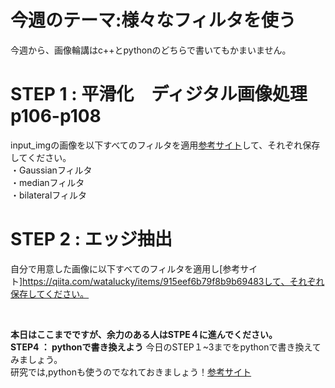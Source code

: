 # 今週のテーマ:様々なフィルタを使う
今週から、画像輪講はc++とpythonのどちらで書いてもかまいません。

# STEP 1 : 平滑化　ディジタル画像処理p106-p108
input_imgの画像を以下すべてのフィルタを適用[参考サイト](https://qiita.com/shoku-pan/items/07ec25f1d50629fed698)して、それぞれ保存してください。<br>
・Gaussianフィルタ<br>
・medianフィルタ<br>
・bilateralフィルタ

# STEP 2 : エッジ抽出　
自分で用意した画像に以下すべてのフィルタを適用し[参考サイト]https://qiita.com/watalucky/items/915eef6b79f8b9b69483して、それぞれ保存してください。
```

```

<br>**本日はここまでですが、余力のある人はSTPE４に進んでください。**
<br>**STEP4 ： pythonで書き換えよう**
今日のSTEP１~3までをpythonで書き換えてみましょう。<br>研究では,pythonも使うのでなれておきましょう！[参考サイト](https://algorithm.joho.info/programming/python/c-language-kijutsu-hikaku-chigai/#toc2)


